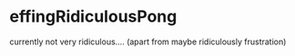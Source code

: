# effingRidiculousPong

currently not very ridiculous.... (apart from maybe ridiculously frustration)

